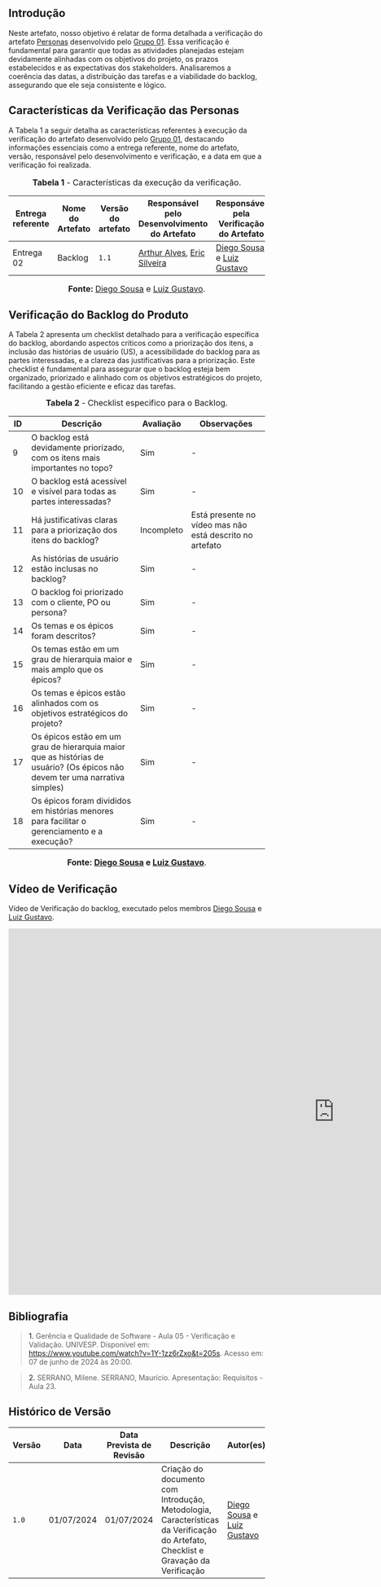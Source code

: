 ## <a>Introdução</a>

Neste artefato, nosso objetivo é relatar de forma detalhada a verificação do artefato <a href="https://requisitos-de-software.github.io/2024.1-DiarioOficialdaUniao/modelagem/modelagemAgil/backlog/">Personas</a> desenvolvido pelo <a href="https://requisitos-de-software.github.io/2024.1-DiarioOficialdaUniao/">Grupo 01</a>. Essa verificação é fundamental para garantir que todas as atividades planejadas estejam devidamente alinhadas com os objetivos do projeto, os prazos estabelecidos e as expectativas dos stakeholders. Analisaremos a coerência das datas, a distribuição das tarefas e a viabilidade do backlog, assegurando que ele seja consistente e lógico.


## <a>Características da Verificação das Personas</a>

A Tabela 1 a seguir detalha as características referentes à execução da verificação do artefato desenvolvido pelo <a href="https://requisitos-de-software.github.io/2024.1-DiarioOficialdaUniao/">Grupo 01</a>, destacando informações essenciais como a entrega referente, nome do artefato, versão, responsável pelo desenvolvimento e verificação, e a data em que a verificação foi realizada.

<center>
<font size="3"><p style="text-align: center"><b>Tabela 1</b> - Características da execução da verificação.</p></font>

| **Entrega referente** | **Nome do Artefato** | **Versão do artefato** | **Responsável pelo Desenvolvimento do Artefato** | **Responsável pela Verificação do Artefato** |
| --------- | --------- | --------- | ----------- | ------------------ |
| Entrega 02 | Backlog | `1.1` | [Arthur Alves](https://github.com/Arthrok), [Eric Silveira](https://github.com/ericbky) | [Diego Sousa](https://github.com/DiegoSousaLeite) e [Luiz Gustavo](https://github.com/LuizGust4vo) |

<font size="3"><p style="text-align: center"><b>Fonte: </b> [Diego Sousa](https://github.com/DiegoSousaLeite) e [Luiz Gustavo](https://github.com/LuizGust4vo).</p></font>
</center>


## <a>Verificação do Backlog do Produto</a>

A Tabela 2 apresenta um checklist detalhado para a verificação específica do backlog, abordando aspectos críticos como a priorização dos itens, a inclusão das histórias de usuário (US), a acessibilidade do backlog para as partes interessadas, e a clareza das justificativas para a priorização. Este checklist é fundamental para assegurar que o backlog esteja bem organizado, priorizado e alinhado com os objetivos estratégicos do projeto, facilitando a gestão eficiente e eficaz das tarefas.

<font size="3"><p style="text-align: center"><b>Tabela 2</b> - Checklist especifico para o Backlog.</p></font>

| **ID** | **Descrição** | **Avaliação** | **Observações** |
| ---- | ----------- | ----------- | ------------- |
| 9  | O backlog está devidamente priorizado, com os itens mais importantes no topo? | Sim | - |
| 10 | O backlog está acessível e visível para todas as partes interessadas? | Sim | - |
| 11 | Há justificativas claras para a priorização dos itens do backlog? | Incompleto | Está presente no vídeo mas não está descrito no artefato |
| 12 | As histórias de usuário estão inclusas no backlog? | Sim | - |
| 13 | O backlog foi priorizado com o cliente, PO ou persona? | Sim | - |
| 14 | Os temas e os épicos foram descritos? | Sim | - |
| 15 | Os temas estão em um grau de hierarquia maior e mais amplo que os épicos? | Sim | - |
| 16 | Os temas e épicos estão alinhados com os objetivos estratégicos do projeto? | Sim | - |
| 17 | Os épicos estão em um grau de hierarquia maior que as histórias de usuário? (Os épicos não devem ter uma narrativa simples) | Sim | - |
| 18 | Os épicos foram divididos em histórias menores para facilitar o gerenciamento e a execução? | Sim | - |

<font size="3"><p style="text-align: center"><b>Fonte: [Diego Sousa](https://github.com/DiegoSousaLeite) e [Luiz Gustavo](https://github.com/LuizGust4vo)</b>.</p></font>


## <a>Vídeo de Verificação</a>

Vídeo de Verificação do backlog, executado pelos membros [Diego Sousa](https://github.com/DiegoSousaLeite) e [Luiz Gustavo](https://github.com/LuizGust4vo).

<center>
<iframe width="1280" height="720" src="https://www.youtube.com/embed/4-6kAGkT54k?si=YHIMQClZ3WuCwFlo" title="Gravação da Verificação - Backlog" frameborder="0" allow="accelerometer; autoplay; clipboard-write; encrypted-media; gyroscope; picture-in-picture; web-share" referrerpolicy="strict-origin-when-cross-origin" allowfullscreen></iframe>
</center>


## <a> Bibliografia </a>

> <a>1. </a>Gerência e Qualidade de Software - Aula 05 - Verificação e Validação. UNIVESP. Disponível em: <https://www.youtube.com/watch?v=1Y-1zz6rZxo&t=205s>. Acesso em: 07 de junho de 2024 às 20:00.

> <a>2. </a>SERRANO, Milene. SERRANO, Maurício. Apresentação: Requisitos - Aula 23.


## <a>Histórico de Versão</a>

| Versão| Data | Data Prevista de Revisão| Descrição  | Autor(es)  | Revisor(es) |
| ------- | ------ | ------ | ------- | -------- | -------- |
| `1.0` | 01/07/2024 | 01/07/2024 | Criação do documento com Introdução, Metodologia, Características da Verificação do Artefato, Checklist e Gravação da Verificação | [Diego Sousa](https://github.com/DiegoSousaLeite) e [Luiz Gustavo](https://github.com/LuizGust4vo) | [Arthur Alves](https://github.com/Arthrok), [Eric Silveira](https://github.com/ericbky), [Henrique Torres](https://github.com/henriqtorresl) e [João Artur](https://github.com/joao-artl) |
